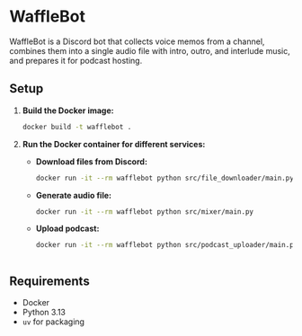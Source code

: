 # WaffleBot

WaffleBot is a Discord bot that collects voice memos from a channel, combines
them into a single audio file with intro, outro, and interlude music, and
prepares it for podcast hosting.

## Setup

1. **Build the Docker image:**

   ```bash
   docker build -t wafflebot .
   ```

2. **Run the Docker container for different services:**

   - **Download files from Discord:**

     ```bash
     docker run -it --rm wafflebot python src/file_downloader/main.py
     ```

   - **Generate audio file:**

     ```bash
     docker run -it --rm wafflebot python src/mixer/main.py
     ```

   - **Upload podcast:**

     ```bash
     docker run -it --rm wafflebot python src/podcast_uploader/main.py
     ```
   ```

## Requirements

- Docker
- Python 3.13
- `uv` for packaging
